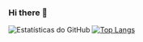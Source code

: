 ### Hi there 👋

![Estatísticas do GitHub](https://github-readme-stats.vercel.app/api?username=kauansb&show_icons=true&theme=radical)
[![Top Langs](https://github-readme-stats.vercel.app/api/top-langs/?username=kauansb)](https://github.com/kauansb/github-readme-stats)

<!--
**kauansb/kauansb** is a ✨ _special_ ✨ repository because its `README.md` (this file) appears on your GitHub profile.

Here are some ideas to get you started:

- 🔭 I’m currently working on ...
- 🌱 I’m currently learning ...
- 👯 I’m looking to collaborate on ...
- 🤔 I’m looking for help with ...
- 💬 Ask me about ...
- 📫 How to reach me: ...
- 😄 Pronouns: ...
- ⚡ Fun fact: ...
-->
